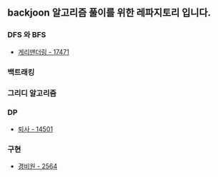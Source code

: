 ## backjoon 알고리즘 풀이를 위한 레파지토리 입니다.

### DFS 와 BFS
- [게리맨더링 - 17471](../../tree/main/백준/src/백준4월3주차/게리맨더링17417.java)

### 백트래킹


### 그리디 알고리즘



### DP
- [퇴사 - 14501](../../tree/main/백준/src/백준4월3주차/퇴사14501.java)


### 구현
- [경비원 - 2564](../../tree/main/백준/src/백준4월3주차/경비원v2_2564.java)